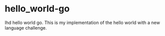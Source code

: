 # hello_world-go
lhd hello world go.
This is my implementation of the hello world  with a new language challenge.
